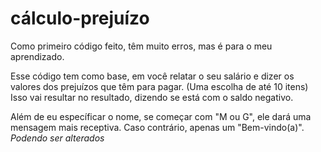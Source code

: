 # cálculo-prejuízo


Como primeiro código feito, têm muito erros, mas é para o meu aprendizado. 


Esse código tem como base, em você relatar o seu salário e dizer os valores dos prejuízos que têm para pagar. (Uma escolha de até 10 itens)
Isso vai resultar no resultado, dizendo se está com o saldo negativo.

Além de eu específicar o nome, se começar com "M ou G", ele dará uma mensagem mais receptiva. Caso contrário, apenas um "Bem-vindo(a)".
*Podendo ser alterados*
